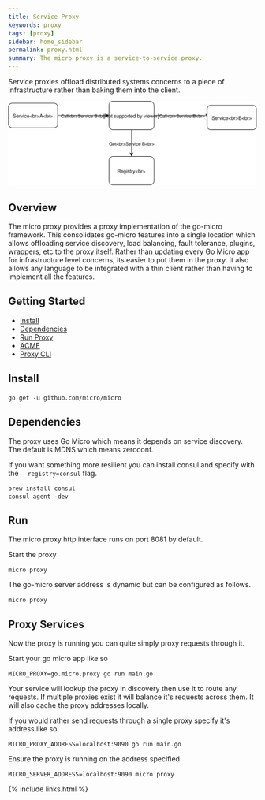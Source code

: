 ```yaml
---
title: Service Proxy
keywords: proxy
tags: [proxy]
sidebar: home_sidebar
permalink: proxy.html
summary: The micro proxy is a service-to-service proxy.
---
```


Service proxies offload distributed systems concerns to a piece of infrastructure rather than baking them into the client.

<img src="../images/proxy.svg" />

## Overview

The micro proxy provides a proxy implementation of the go-micro framework. This consolidates go-micro features into a single location which allows 
offloading service discovery, load balancing, fault tolerance, plugins, wrappers, etc to the proxy itself. Rather than updating every Go Micro 
app for infrastructure level concerns, its easier to put them in the proxy. It also allows any language to be integrated with a thin client 
rather than having to implement all the features.

## Getting Started

- [Install](#install)
- [Dependencies](#dependencies)
- [Run Proxy](#run)
- [ACME](#acme)
- [Proxy CLI](#proxy-cli)

## Install

```shell
go get -u github.com/micro/micro
```

## Dependencies

The proxy uses Go Micro which means it depends on service discovery. The default is MDNS which means zeroconf. 

If you want something more resilient you can install consul and specify with the `--registry=consul` flag.

```
brew install consul
consul agent -dev
```

## Run

The micro proxy http interface runs on port 8081 by default. 

Start the proxy

```shell
micro proxy
```

The go-micro server address is dynamic but can be configured as follows.

```
micro proxy
```

## Proxy Services

Now the proxy is running you can quite simply proxy requests through it.

Start your go micro app like so

```
MICRO_PROXY=go.micro.proxy go run main.go
```

Your service will lookup the proxy in discovery then use it to route any requests. If multiple proxies exist it will balance 
it's requests across them. It will also cache the proxy addresses locally.


If you would rather send requests through a single proxy specify it's address like so.

```
MICRO_PROXY_ADDRESS=localhost:9090 go run main.go
```

Ensure the proxy is running on the address specified.

```
MICRO_SERVER_ADDRESS=localhost:9090 micro proxy
```

{% include links.html %}
